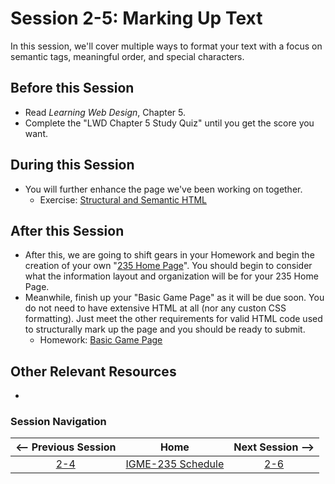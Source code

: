 # Session 2-5: Marking Up Text

In this session, we'll cover multiple ways to format your text with a focus on semantic tags, meaningful order, and special characters.

## Before this Session
- Read *Learning Web Design*, Chapter 5.
- Complete the "LWD Chapter 5 Study Quiz" until you get the score you want.

## During this Session
- You will further enhance the page we've been working on together.
    - Exercise: [Structural and Semantic HTML](../exercises/semantic.md)

## After this Session
- After this, we are going to shift gears in your Homework and begin the creation of your own "[235 Home Page](https://github.com/tonethar/IGME-235-Shared/blob/master/hw/homepage.md)".  You should begin to consider what the information layout and organization will be for your 235 Home Page.
- Meanwhile, finish up your "Basic Game Page" as it will be due soon.  You do not need to have extensive HTML at all (nor any custon CSS formatting).  Just meet the other requirements for valid HTML code used to structurally mark up the page and you should be ready to submit.
    - Homework: [Basic Game Page](https://github.com/tonethar/IGME-235-Shared/blob/master/hw/basicpage.md)


## Other Relevant Resources
- 

### Session Navigation

| <-- Previous Session |               Home                  | Next Session --> |
|:--------------------:|:-----------------------------------:|:----------------:|
|  [2-4](2-4.md)       | [IGME-235 Schedule](../schedule.md) |   [2-6](2-6.md)  |
